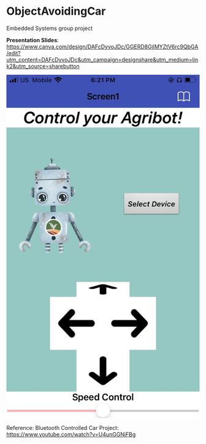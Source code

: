 # ObjectAvoidingCar
Embedded Systems group project 

**Presentation Slides**: https://www.canva.com/design/DAFcDyvoJDc/GGERD8GjlMYZtV6rc9QbGA/edit?utm_content=DAFcDyvoJDc&utm_campaign=designshare&utm_medium=link2&utm_source=sharebutton

![interface](app_interface.jpeg "App interface")



Reference: Bluetooth Controlled Car Project: https://www.youtube.com/watch?v=U4unGGNjFBg
